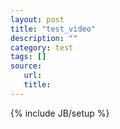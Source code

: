 ```yaml
---
layout: post
title: "test_video"
description: ""
category: test
tags: []
source:
   url:
   title:
---
```

{% include JB/setup %}
